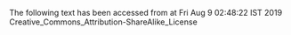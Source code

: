 The following text has been accessed from at Fri Aug 9 02:48:22 IST 2019
Creative_Commons_Attribution-ShareAlike_License
